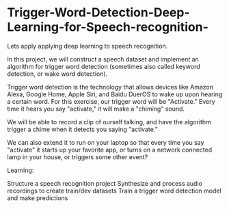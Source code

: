 # Trigger-Word-Detection-Deep-Learning-for-Speech-recognition-

Lets apply applying deep learning to speech recognition.

In this project, we will construct a speech dataset and implement an algorithm for trigger word detection (sometimes also called keyword detection, or wake word detection).

Trigger word detection is the technology that allows devices like Amazon Alexa, Google Home, Apple Siri, and Baidu DuerOS to wake up upon hearing a certain word.
For this exercise, our trigger word will be "Activate." Every time it hears you say "activate," it will make a "chiming" sound.


We will be able to record a clip of ourself talking, and have the algorithm trigger a chime when it detects you saying "activate."


We can also extend it to run on your laptop so that every time you say "activate" it starts up your favorite app, or turns on a network connected lamp in your house, or triggers some other event?


Learning:

Structure a speech recognition project
Synthesize and process audio recordings to create train/dev datasets
Train a trigger word detection model and make predictions
